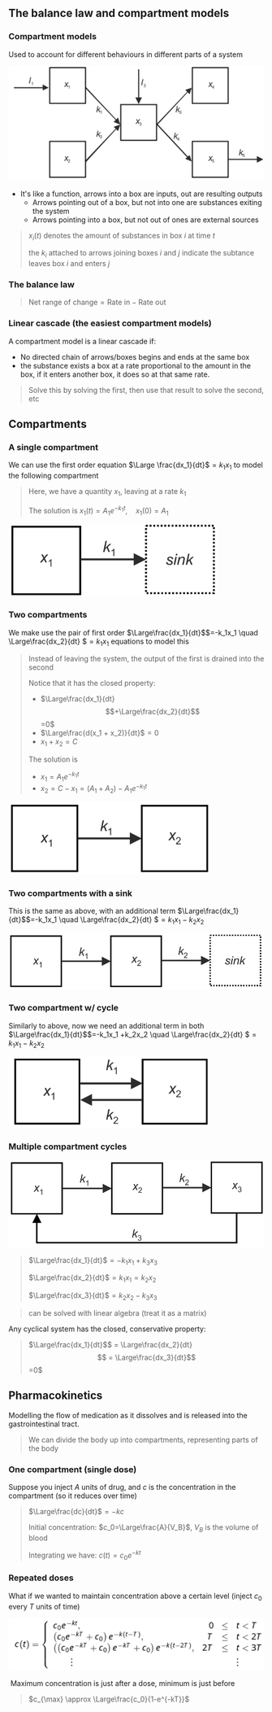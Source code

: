 The balance law and compartment models
---

### Compartment models

Used to account for different behaviours in different parts of a system

<img src="img/topic08/compartment.png" style="zoom:50%;" />

* It's like a function, arrows into a box are inputs, out are resulting outputs
  * Arrows pointing out of a box, but not into one are substances exiting the system
  * Arrows pointing into a box, but not out of ones are external sources

> $x_i(t)$ denotes the amount of substances in box $i$ at time $t$
>
> the $k_i$ attached to arrows joining boxes $i$ and $j$ indicate the subtance leaves box $i$ and enters $j$



### The balance law

> $\text{Net range of change} = \text{Rate in} - \text{Rate out}$



### Linear cascade (the easiest compartment models)

A compartment model is a linear cascade if:

* No directed chain of arrows/boxes begins and ends at the same box
* the substance exists a box at a rate proportional to the amount in the box, if it enters another box, it does so at that same rate.

>  Solve this by solving the first, then use that result to solve the second, etc



## Compartments

### A single compartment

We can use the first order equation $\Large \frac{dx_1}{dt}$$=k_1x_1$ to model the following compartment

> Here, we have a quantity $x_1$, leaving at a rate $k_1$ 
>
> The solution is $x_1(t)=A_1e^{-k_1t}, \quad x_1(0)=A_1$

<img src="img/topic08/1compartment.png" style="zoom: 69%;" />



### Two compartments

We make use the pair of first order $\Large\frac{dx_1}{dt}$$=-k_1x_1 \quad \Large\frac{dx_2}{dt} $$= k_1x_1$ equations to model this

> Instead of leaving the system, the output of the first is drained into the second
>
> Notice that it has the closed property:
> * $\Large\frac{dx_1}{dt} $$+\Large\frac{dx_2}{dt}$$=0$  
> * $\Large\frac{d(x_1 + x_2)}{dt}$$=0$
> * $x_1 + x_2 = C$
>
> The solution is
> * $x_1=A_1e^{-k_1t}$
> * $x_2=C-x_1=(A_1+A_2)-A_1e^{-k_1t}$

<img src="img/topic08/2compartment.png" style="zoom: 67%;" />



### Two compartments with a sink

This is the same as above, with an additional term $\Large\frac{dx_1}{dt}$$=-k_1x_1 \quad \Large\frac{dx_2}{dt} $$= k_1x_1 - k_2x_2$

> 

<img src="img/topic08/sink_compartment.png" style="zoom:67%;" />



### Two compartment w/ cycle

Similarly to above, now we need an additional term in both $\Large\frac{dx_1}{dt}$$=-k_1x_1 +k_2x_2 \quad \Large\frac{dx_2}{dt} $$= k_1x_1 - k_2x_2$

<img src="img/topic08/cycle_compartment.png" alt="image-20220809175503242" style="zoom:67%;" />



### Multiple compartment cycles

<img src="img/topic08/multi_compartment.png" alt="image-20220809184004784" style="zoom:67%;" />

> $\Large\frac{dx_1}{dt}$$=-k_1x_1+k_3x_3$
> 
> $\Large\frac{dx_2}{dt}$$=k_1x_1=k_2x_2$
> 
> $\Large\frac{dx_3}{dt}$$=k_2x_2-k_3x_3$

> can be solved with linear algebra (treat it as a matrix)

Any cyclical system has the closed, conservative property:

> $\Large\frac{dx_1}{dt}$$ = \Large\frac{dx_2}{dt}$$ = \Large\frac{dx_3}{dt}$$=0$



## Pharmacokinetics

Modelling the flow of medication as it dissolves and is released into the gastrointestinal tract.

> We can divide the body up into compartments, representing parts of the body



### One compartment (single dose)

Suppose you inject $A$ units of drug, and $c$ is the concentration in the compartment (so it reduces over time)

>  $\Large\frac{dc}{dt}$$=-kc$
>
>  Initial concentration: $c_0=\Large\frac{A}{V_B}$,    $V_B$ is the volume of blood
>
>  Integrating we have: $c(t)=c_0e^{-kt}$



### Repeated doses

What if we wanted to maintain concentration above a certain level (inject $c_0$ every $T$ units of time)

<img src="img/topic08/repeated.png" style="zoom:50%;" />



​	Maximum concentration is just after a dose, minimum is just before

> $c_{\max} \approx \Large\frac{c_0}{1-e^{-kT}}$
>
> 
